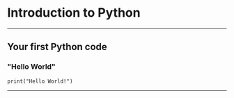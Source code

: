 # Introduction to Python

---

## Your first Python code
### "Hello World"
```
print("Hello World!")
```

---
